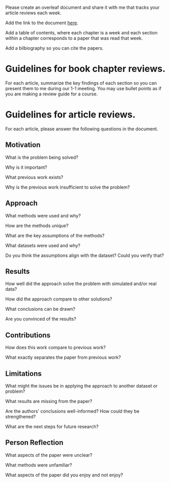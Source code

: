 
Please create an overleaf document and share it with me that tracks your article reviews each week.

Add the link to the document [here]().

Add a table of contents, where each chapter is a week and each section within a chapter corresponds to a paper that was read that week.

Add a bilbiography so you can cite the papers.

# Guidelines for book chapter reviews.

For each article, summarize the key findings of each section so you can present them to me during our 1-1 meeting.  You may use bullet points as if you are making a review guide for a course.
# Guidelines for article reviews.

For each article, please answer the following questions in the document.

## Motivation

What is the problem being solved?

Why is it important?

What previous work exists?

Why is the previous work insufficient to solve the problem?

## Approach

What methods were used and why?

How are the methods unique?

What are the key assumptions of the methods?

What datasets were used and why?

Do you think the assumptions align with the dataset?  Could you verify that?

## Results
How well did the approach solve the problem with simulated and/or real data?

How did the approach compare to other solutions?

What conclusions can be drawn?

Are you convinced of the results?

## Contributions

How does this work compare to previous work? 

What exactly separates the paper from previous work?

## Limitations
What might the issues be in applying the approach to another dataset or problem?

What results are missing from the paper?

Are the authors' conclusions well-informed? How could they be strengthened?

What are the next steps for future research?

## Person Reflection
What aspects of the paper were unclear?

What methods were unfamiliar?

What aspects of the paper did you enjoy and not enjoy?



